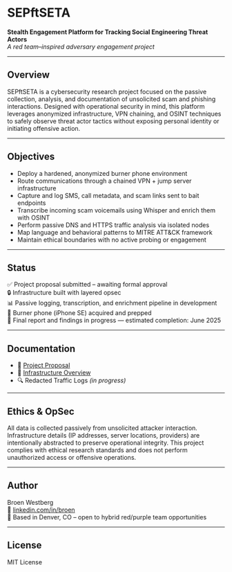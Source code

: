 # SEPftSETA

**Stealth Engagement Platform for Tracking Social Engineering Threat Actors**  
_A red team–inspired adversary engagement project_

---

## Overview

SEPftSETA is a cybersecurity research project focused on the passive collection, analysis, and documentation of unsolicited scam and phishing interactions. Designed with operational security in mind, this platform leverages anonymized infrastructure, VPN chaining, and OSINT techniques to safely observe threat actor tactics without exposing personal identity or initiating offensive action.

---

## Objectives

- Deploy a hardened, anonymized burner phone environment 
- Route communications through a chained VPN + jump server infrastructure
- Capture and log SMS, call metadata, and scam links sent to bait endpoints
- Transcribe incoming scam voicemails using Whisper and enrich them with OSINT
- Perform passive DNS and HTTPS traffic analysis via isolated nodes
- Map language and behavioral patterns to MITRE ATT&CK framework
- Maintain ethical boundaries with no active probing or engagement

---

## Status

✅ Project proposal submitted – awaiting formal approval  
🔒 Infrastructure built with layered opsec  
📊 Passive logging, transcription, and enrichment pipeline in development  
📱 Burner phone (iPhone SE) acquired and prepped  
🧠 Final report and findings in progress — estimated completion: June 2025

---

## Documentation

- 📄 [Project Proposal](docs/project_proposal.md)
- 📁 [Infrastructure Overview](docs/infrastructure.md)
- 🔍 Redacted Traffic Logs *(in progress)*

---

## Ethics & OpSec

All data is collected passively from unsolicited attacker interaction.  
Infrastructure details (IP addresses, server locations, providers) are intentionally abstracted to preserve operational integrity. This project complies with ethical research standards and does not perform unauthorized access or offensive operations.

---

## Author

Broen Westberg  
🔗 [linkedin.com/in/broen](https://linkedin.com/in/broen)  
📍 Based in Denver, CO – open to hybrid red/purple team opportunities

---

## License

MIT License
